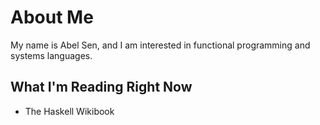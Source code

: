 # About Me
My name is Abel Sen, and I am interested in functional programming and systems languages.

## What I'm Reading Right Now
* The Haskell Wikibook

